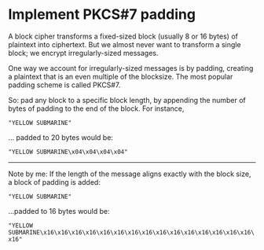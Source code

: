 # Implement PKCS#7 padding

A block cipher transforms a fixed-sized block (usually 8 or 16 bytes) of plaintext into ciphertext. But we almost never want to transform a single block; we encrypt irregularly-sized messages.

One way we account for irregularly-sized messages is by padding, creating a plaintext that is an even multiple of the blocksize. The most popular padding scheme is called PKCS#7.

So: pad any block to a specific block length, by appending the number of bytes of padding to the end of the block. For instance,

`"YELLOW SUBMARINE"`

... padded to 20 bytes would be:

`"YELLOW SUBMARINE\x04\x04\x04\x04"`

---
Note by me:
If the length of the message aligns exactly with the block size, a block of padding is added:

`"YELLOW SUBMARINE"`

...padded to 16 bytes would be:

`"YELLOW SUBMARINE\x16\x16\x16\x16\x16\x16\x16\x16\x16\x16\x16\x16\x16\x16\x16\x16"`
